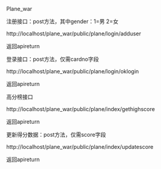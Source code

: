 Plane_war

注册接口：post方法，其中gender：1=男 2=女

http://localhost/plane_war/public/plane/login/adduser

返回apireturn

登录接口：post方法，仅需cardno字段

http://localhost/plane_war/public/plane/login/oklogin

返回apireturn

高分榜接口

http://localhost/plane_war/public/plane/index/gethighscore

返回apireturn

更新得分数据：post方法，仅需score字段

http://localhost/plane_war/public/plane/index/updatescore

返回apireturn



